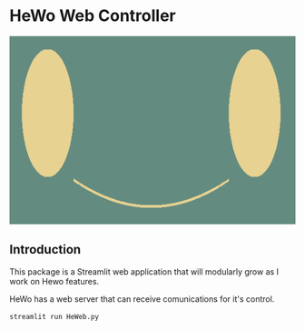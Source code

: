 # HeWo Web Controller

![hewo_face.png](images/hewo_face.png)

## Introduction
This package is a Streamlit web application that will modularly grow as I work on Hewo features.

HeWo has a web server that can receive comunications for it's control.

```bash
streamlit run HeWeb.py
```